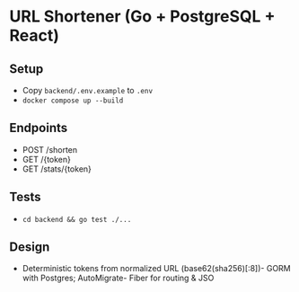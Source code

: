 # URL Shortener (Go + PostgreSQL + React)

## Setup

- Copy `backend/.env.example` to `.env`
- `docker compose up --build`

## Endpoints

- POST /shorten
- GET /{token}
- GET /stats/{token}

## Tests

- `cd backend && go test ./...`

## Design

- Deterministic tokens from normalized URL (base62(sha256)[:8])- GORM with Postgres; AutoMigrate- Fiber for routing & JSO
